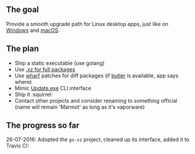 
## The goal

Provide a smooth upgrade path for Linux desktop apps, just like on [Windows](https://github.com/Squirrel/Squirrel.Windows)
and [macOS](https://github.com/Squirrel/Squirrel.Mac).

## The plan

  * Ship a static executable (use golang)
  * Use [.xz for full packages](https://github.com/fasterthanlime/go-xz)
  * Use [wharf](https://itch.io/docs/wharf/) patches for diff packages (if [butler](https://itch.io/docs/wharf/) is available, app says where)
  * Mimic [Update.exe](https://github.com/electron/electron/blob/64ae5cf5a1d30158a79c386abe3bf3f5f0dcdc82/lib/browser/api/auto-updater/squirrel-update-win.js) CLI interface
  * Ship it :squirrel:
  * Contact other projects and consider renaming to something official
  (name will remain 'Marmot' as long as it's vaporware)

## The progress so far

26-07-2016: Adopted the `go-xz` project, cleaned up its interface, added it to Travis CI:

